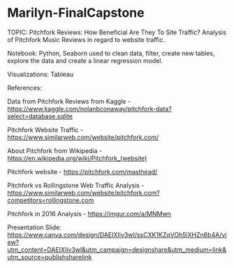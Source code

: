 # Marilyn-FinalCapstone

TOPIC: Pitchfork Reviews: How Beneficial Are They To Site Traffic?
Analysis of Pitchfork Music Reviews in regard to website traffic. 

Notebook: Python, Seaborn used to clean data, filter, create new tables, explore the data and create a linear regression model. 

Visualizations: Tableau 

References: 

Data from Pitchfork Reviews from Kaggle - https://www.kaggle.com/nolanbconaway/pitchfork-data?select=database.sqlite

Pitchfork Website Traffic - https://www.similarweb.com/website/pitchfork.com/

About Pitchfork from Wikipedia - https://en.wikipedia.org/wiki/Pitchfork_(website)

Pitchfork website  - https://pitchfork.com/masthead/

Pitchfork vs Rollingstone Web Traffic Analysis - https://www.similarweb.com/website/pitchfork.com?competitors=rollingstone.com

Pitchfork in 2016 Analysis - https://imgur.com/a/MNMwn



Presentation Slide: https://www.canva.com/design/DAEIXIiv3wI/ssCXK1KZqVOh5lXHZn6b4A/view?utm_content=DAEIXIiv3wI&utm_campaign=designshare&utm_medium=link&utm_source=publishsharelink
